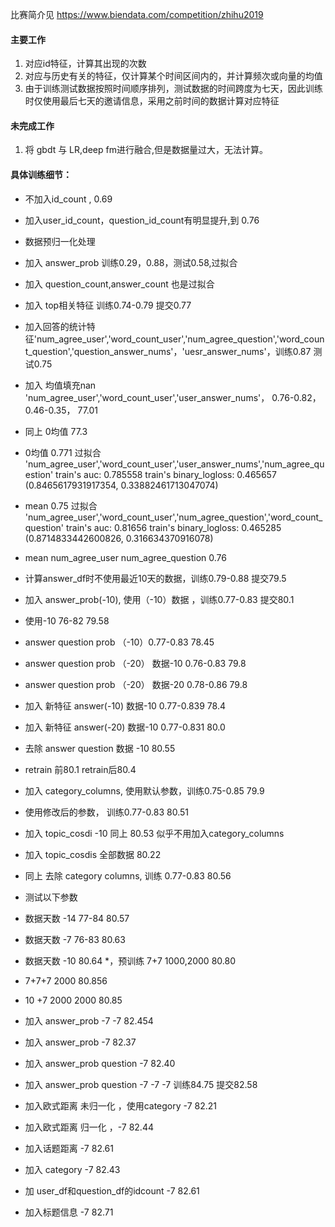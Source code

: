 比赛简介见 https://www.biendata.com/competition/zhihu2019 
#### 主要工作
1. 对应id特征，计算其出现的次数
2. 对应与历史有关的特征，仅计算某个时间区间内的，并计算频次或向量的均值
3. 由于训练测试数据按照时间顺序排列，测试数据的时间跨度为七天，因此训练时仅使用最后七天的邀请信息，采用之前时间的数据计算对应特征
#### 未完成工作
1. 将 gbdt 与 LR,deep fm进行融合,但是数据量过大，无法计算。
#### 具体训练细节：
* 不加入id_count , 0.69
* 加入user_id_count，question_id_count有明显提升,到 0.76
* 数据预归一化处理
* 加入 answer_prob 训练0.29，0.88，测试0.58,过拟合
* 加入 question_count,answer_count 也是过拟合
* 加入 top相关特征 训练0.74-0.79 提交0.77
* 加入回答的统计特征'num_agree_user','word_count_user','num_agree_question','word_count_question','question_answer_nums'，'uesr_answer_nums'，训练0.87 测试0.75
* 加入  均值填充nan 'num_agree_user','word_count_user','user_answer_nums'， 0.76-0.82， 0.46-0.35， 77.01 
* 同上 0均值 77.3
*  0均值 0.771 过拟合    'num_agree_user','word_count_user','user_answer_nums','num_agree_question' train's auc: 0.785558	train's binary_logloss: 0.465657 (0.8465617931917354, 0.33882461713047074)
*	mean   0.75 过拟合 'num_agree_user','word_count_user','num_agree_question','word_count_question' train's auc: 0.81656	train's binary_logloss: 0.465285 (0.8714833442600826, 0.316634370916078)
* mean num_agree_user num_agree_question 0.76

* 计算answer_df时不使用最近10天的数据，训练0.79-0.88 提交79.5
* 加入 answer_prob(-10), 使用（-10）数据 ，训练0.77-0.83 提交80.1
* 使用-10 76-82 79.58
* answer question prob （-10）0.77-0.83 78.45
* answer question prob （-20） 数据-10  0.76-0.83 79.8
* answer question prob （-20） 数据-20  0.78-0.86  79.8
* 加入 新特征 answer(-10) 数据-10 0.77-0.839 78.4
* 加入 新特征 answer(-20) 数据-10 0.77-0.831 80.0
* 去除 answer question 数据 -10 80.55

* retrain 前80.1 retrain后80.4
* 加入 category_columns, 使用默认参数，训练0.75-0.85 79.9
* 使用修改后的参数， 训练0.77-0.83 80.51
* 加入 topic_cosdi -10 同上 80.53 似乎不用加入category_columns
* 加入 topic_cosdis 全部数据 80.22
* 同上 去除 category columns, 训练 0.77-0.83 80.56
* 测试以下参数
* 数据天数 -14 77-84 80.57
* 数据天数 -7 76-83 80.63
* 数据天数 -10 80.64
*，预训练   7+7 1000,2000  80.80
* 7+7+7 2000 80.856
* 10 +7 2000 2000 80.85

* 加入 answer_prob -7 -7 82.454
* 加入 answer_prob -7 82.37
* 加入 answer_prob question  -7 82.40
* 加入 answer_prob question  -7 -7 -7 训练84.75 提交82.58
* 加入欧式距离 未归一化 ，使用category -7 82.21
* 加入欧式距离 归一化 ，-7 82.44
* 加入话题距离 -7 82.61
* 加入 category -7 82.43
* 加 user_df和question_df的idcount -7 82.61
* 加入标题信息 -7 82.71
